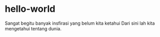 # hello-world
Sangat begitu banyak insfirasi yang belum kita ketahui 
Dari sini lah kita mengetahui tentang dunia.

